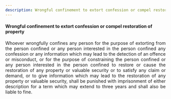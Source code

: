 ```yaml
---
description: Wrongful confinement to extort confession or compel restoration of property
---
```


#### Wrongful confinement to extort confession or compel restoration of property
<div style="text-align: justify">

Whoever wrongfully confines any person for the purpose of extorting from the person confined or any person interested in the person confined any confession or any information which may lead to the detection of an offence or misconduct, or for the purpose of constraining the person confined or any person interested in the person confined to restore or cause the restoration of any property or valuable security or to satisfy any claim or demand, or to give information which may lead to the restoration of any property or valuable security, shall be punished with imprisonment of either description for a term which may extend to three years and shall also be liable to fine.

</div>
